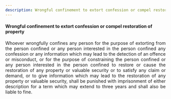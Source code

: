 ```yaml
---
description: Wrongful confinement to extort confession or compel restoration of property
---
```


#### Wrongful confinement to extort confession or compel restoration of property
<div style="text-align: justify">

Whoever wrongfully confines any person for the purpose of extorting from the person confined or any person interested in the person confined any confession or any information which may lead to the detection of an offence or misconduct, or for the purpose of constraining the person confined or any person interested in the person confined to restore or cause the restoration of any property or valuable security or to satisfy any claim or demand, or to give information which may lead to the restoration of any property or valuable security, shall be punished with imprisonment of either description for a term which may extend to three years and shall also be liable to fine.

</div>
